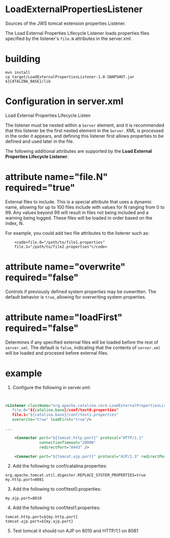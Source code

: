 # LoadExternalPropertiesListener
Sources of the JWS tomcat extension properties Listener.

The Load External Properties Lifecycle Listener loads
    properties files specified by the listener's <code>file.N</code> attributes
    in the server.xml.
# building
```
mvn install
cp target/LoadExternalPropertiesListener-1.0-SNAPSHOT.jar ${CATALINA_BASE}/lib
```

# Configuration in server.xml
Load External Properties Lifecycle Listen

The listener must be nested within a <code>Server</code>
element, and it is recommended that this listener be the first nested element in the <code>Server</code>.
XML is processed in the order it appears, and defining this listener first allows properties to
be defined and used later in the file.


The following additional attributes are supported by the <strong>Load External Properties Lifecycle Listener</strong>:

#    attribute name="file.N" required="true"

External files to include. This is a special attribute that uses a dynamic name, allowing for up to 100 files include with values for N
ranging from 0 to 99. Any values beyond 99 will result in files not being included and a warning being logged. These files will be loaded
in order based on the index, N.


For example, you could add two file attributes to the listener such as:

        <code>file.0="/path/to/file1.properties"
        file.1="/path/to/file2.properties"</code>

#      attribute name="overwrite" required="false"

Controls if previously defined system properties may be ovewritten. The default behavior is <code>true</code>, allowing for overwriting system properties.

#      attribute name="loadFirst" required="false"

Determines if any specified external files will be loaded before the rest of <code>server.xml</code>. The default is <code>false</code>,
indicating that the contents of <code>server.xml</code> will be loaded and procesed before external files.

# example
1. Configure the following in server.xml:
```xml


<Listener className="org.apache.catalina.core.LoadExternalPropertiesListener
   file.0="${catalina.base}/conf/test0.properties"
   file.1="${catalina.base}/conf/test1.properties"
   overwrite="true" loadFirst="true"/>

...

    <Connector port="${tomcat.http.port}" protocol="HTTP/1.1"
               connectionTimeout="20000"
               redirectPort="8443" />

    <Connector port="${tomcat.ajp.port}" protocol="AJP/1.3" redirectPort="8443" />

```
2. Add the following to conf/catalina.properties:
```
org.apache.tomcat.util.digester.REPLACE_SYSTEM_PROPERTIES=true
my.http.port=8081
```
3. Add the following to conf/test0.properties:
```
my.ajp.port=8010
```
4. Add the following to conf/test1.properties:
```
tomcat.http.port=${my.http.port}
tomcat.ajp.port=${my.ajp.port}
```
5. Test tomcat it should run AJP on 8010 and HTTP/1.1 on 8081
